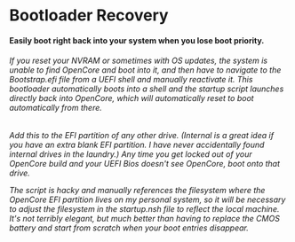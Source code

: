 # Bootloader Recovery</b>
<h4>Easily boot right back into your system when you lose boot priority.

<h6>If you reset your NVRAM or sometimes with OS updates, the system is unable to find OpenCore and boot into it, and then have to navigate to the Bootstrap.efi file from a UEFI shell and manually reactivate it.  This bootloader automatically boots into a shell and the startup script launches directly back into OpenCore, which will automatically reset to boot automatically from there.<br>

<h6>Add this to the EFI partition of any other drive.  (Internal is a great idea if you have an extra blank EFI partition.  I have never accidentally found internal drives in the laundry.)  Any time you get locked out of your OpenCore build and your UEFI Bios doesn't see OpenCore, boot onto that drive.<br>

The script is hacky and manually references the filesystem where the OpenCore EFI partition lives on my personal system, so it will be necessary to adjust the filesystem in the startup.nsh file to reflect the local machine.  It's not terribly elegant, but much better than having to replace the CMOS battery and start from scratch when your boot entries disappear.
